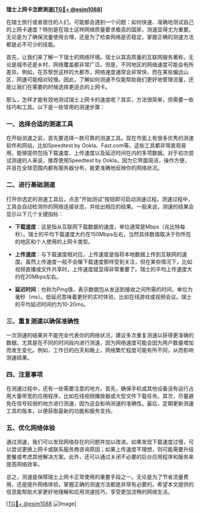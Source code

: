 **瑞士上网卡怎麽測速[[TG💪+ @esim1088](https://t.me/s/esim1088)]**

在瑞士旅行或者居住的人们，可能都会遇到一个问题：如何快速、准确地测试自己的上网卡速度？特别是在瑞士这样网络质量要求极高的国家，测速显得尤为重要。无论是为了确保流量使用合理，还是为了检查网络是否稳定，掌握正确的测速方法都是必不可少的技能。

首先，让我们来了解一下瑞士的网络环境。瑞士以其高质量的互联网服务著称，无论是城市还是乡村，网络覆盖都非常广泛。但是，不同地区的网络速度可能会有所差异。例如，在苏黎世这样的大都市，网络速度通常会非常快，而在某些偏远山区，网速可能相对较慢。因此，了解如何测速不仅能帮助我们更好地管理流量，还能让我们在需要的时候选择更适合的上网卡。

那么，怎样才能有效地测试瑞士上网卡的速度呢？其实，方法很简单，但需要一些技巧和工具。以下是一些常用的测速步骤：

### 一、选择合适的测速工具

在开始测速之前，首先要选择一款可靠的测速工具。现在市面上有很多优秀的测速软件和网站，比如Speedtest by Ookla、Fast.com等。这些工具都非常直观易用，能够提供包括下载速度、上传速度以及延迟时间在内的多项数据。对于初次尝试测速的人来说，推荐使用Speedtest by Ookla，因为它界面简洁，操作方便，并且在全球范围内都有服务器分布，能更准确地反映你的网络状况。

### 二、进行基础测速

打开你选定的测速工具后，点击“开始测试”按钮即可启动测速过程。测速过程中，工具会自动检测你的网络连接状态，并给出相应的结果。一般来说，测速的结果会显示以下几个关键指标：

- **下载速度**：这是指从互联网下载数据的速度，单位通常是Mbps（兆比特每秒）。瑞士的平均下载速度大约在150Mbps左右，当然具体数值取决于你所在的地区和个人使用的上网卡类型。
  
- **上传速度**：与下载速度相对应，上传速度是指将本地数据上传到互联网的速度。虽然上传速度一般不会像下载速度那样受到关注，但在某些情况下，比如视频直播或文件共享时，上传速度就显得非常重要了。瑞士的平均上传速度大约在20Mbps左右。

- **延迟时间**：也称为Ping值，表示数据包从发送到接收之间所需的时间，单位为毫秒（ms）。低延迟意味着更好的实时体验，比如在线游戏或视频会议。瑞士的平均延迟时间约为10-20ms。

### 三、重复测速以确保准确性

一次测速的结果并不能完全代表你的网络状况，建议多次重复测速以获得更准确的数据。尤其是在不同的时间段内进行测速，因为网络速度可能会因为用户数量增加而发生变化。例如，工作日的白天和晚上，网络繁忙程度可能有所不同，从而影响测速结果。

### 四、注意事项

在测速过程中，还有一些需要注意的地方。首先，确保手机或其他设备没有运行占用大量带宽的应用程序，比如在线视频播放器或大型文件下载任务。其次，尽量避免在信号较弱的地方进行测速，因为这会影响测速的准确性。最后，定期更新测速工具的版本，以便获取最新的功能和服务支持。

### 五、优化网络体验

通过测速，我们可以发现网络存在的问题并加以改进。如果发现下载速度过慢，可以尝试更换上网卡或联系服务商咨询原因；如果上传速度不理想，则可能需要升级套餐或考虑其他解决方案。此外，还可以通过关闭不必要的后台应用程序和服务来提高网络效率。

总之，测速是保障瑞士上网卡正常使用的重要手段之一。无论是为了节省流量费用，还是提升网络体验，掌握正确的测速方法都是非常有必要的。希望本文提供的信息能帮助大家更好地理解和应用测速技巧，享受更加流畅的网络生活。

[[TG💪+ @esim1088](https://t.me/s/esim1088) ![Image](https://i.postimg.cc/4NQfJmqS/Snipaste-2025-05-13-00-14-12.png)]